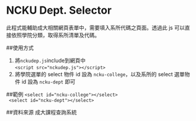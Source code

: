 # NCKU Dept. Selector
此程式能輔助成大相關網頁表單中，需要填入系所代碼之頁面。透過此 js 可以直接依照學院分類，取得系所清單及代碼。

##使用方式
1. 將```nckudep.js```include到網頁中<br>
```<script src="nckudep.js"></script>```<br>
2. 將學院選單的 select 物件 id 設為 ```ncku-college```，以及系所的 select 選單物件 id 設為 ```ncku-dept``` 即可<br>

##範例
```<select id="ncku-college"></select>```<br>
``` <select id="ncku-dept"></select>```

##資料來源
成大課程查詢系統

